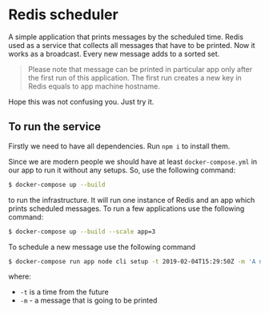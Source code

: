 # Redis scheduler
A simple application that prints messages by the scheduled time.
Redis used as a service that collects all messages that have to be printed.
Now it works as a broadcast. Every new message adds to a sorted set.

> Please note that message can be printed in particular app only after the first run of this application.
> The first run creates a new key in Redis equals to app machine hostname.

Hope this was not confusing you. Just try it.

## To run the service
Firstly we need to have all dependencies.
Run `npm i` to install them.

Since we are modern people we should have at least `docker-compose.yml` in our app to run it without any setups.
So, use the following command:

```sh
$ docker-compose up --build
```

to run the infrastructure. It will run one instance of Redis and an app which prints scheduled messages.
To run a few applications use the following command:
```sh
$ docker-compose up --build --scale app=3
```

To schedule a new message use the following command
```sh
$ docker-compose run app node cli setup -t 2019-02-04T15:29:50Z -m 'A new scheduled message'
```
where:
- `-t` is a time from the future
- `-m` - a message that is going to be printed
